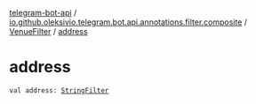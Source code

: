 [telegram-bot-api](../../index.md) / [io.github.oleksivio.telegram.bot.api.annotations.filter.composite](../index.md) / [VenueFilter](index.md) / [address](./address.md)

# address

`val address: `[`StringFilter`](../../io.github.oleksivio.telegram.bot.api.annotations.filter.primitive/-string-filter/index.md)